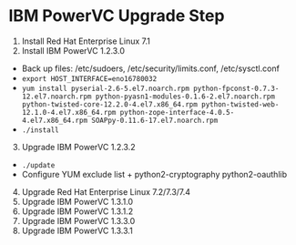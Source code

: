 # IBM PowerVC Upgrade Step

1. Install Red Hat Enterprise Linux 7.1
2. Install IBM PowerVC 1.2.3.0
  * Back up files: /etc/sudoers, /etc/security/limits.conf, /etc/sysctl.conf
  * ```export HOST_INTERFACE=eno16780032```
  * ```yum install pyserial-2.6-5.el7.noarch.rpm python-fpconst-0.7.3-12.el7.noarch.rpm python-pyasn1-modules-0.1.6-2.el7.noarch.rpm python-twisted-core-12.2.0-4.el7.x86_64.rpm python-twisted-web-12.1.0-4.el7.x86_64.rpm python-zope-interface-4.0.5-4.el7.x86_64.rpm SOAPpy-0.11.6-17.el7.noarch.rpm```
  * ```./install```
3. Upgrade IBM PowerVC 1.2.3.2
  * ```./update```
  * Configure YUM exclude list + python2-cryptography python2-oauthlib
4. Upgrade Red Hat Enterprise Linux 7.2/7.3/7.4
5. Upgrade IBM PowerVC 1.3.1.0
6. Upgrade IBM PowerVC 1.3.1.2
7. Upgrade IBM PowerVC 1.3.3.0
8. Upgrade IBM PowerVC 1.3.3.1
